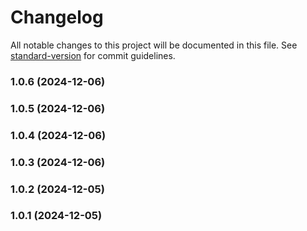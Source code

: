 # Changelog

All notable changes to this project will be documented in this file. See [standard-version](https://github.com/conventional-changelog/standard-version) for commit guidelines.

### 1.0.6 (2024-12-06)

### 1.0.5 (2024-12-06)

### 1.0.4 (2024-12-06)

### 1.0.3 (2024-12-06)

### 1.0.2 (2024-12-05)

### 1.0.1 (2024-12-05)
